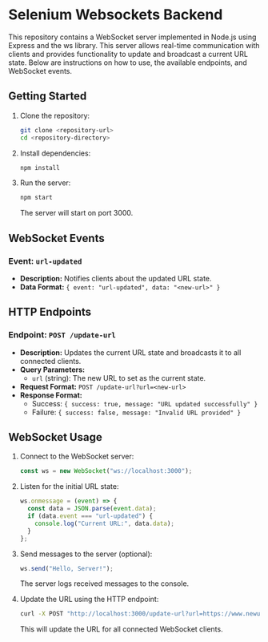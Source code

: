 # Selenium Websockets Backend

This repository contains a WebSocket server implemented in Node.js using Express and the ws library. This server allows real-time communication with clients and provides functionality to update and broadcast a current URL state. Below are instructions on how to use, the available endpoints, and WebSocket events.

## Getting Started

1. Clone the repository:

   ```bash
   git clone <repository-url>
   cd <repository-directory>
   ```

2. Install dependencies:

   ```bash
   npm install
   ```

3. Run the server:

   ```bash
   npm start
   ```

   The server will start on port 3000.

## WebSocket Events

### Event: `url-updated`

- **Description:** Notifies clients about the updated URL state.
- **Data Format:** `{ event: "url-updated", data: "<new-url>" }`

## HTTP Endpoints

### Endpoint: `POST /update-url`

- **Description:** Updates the current URL state and broadcasts it to all connected clients.
- **Query Parameters:**
  - `url` (string): The new URL to set as the current state.
- **Request Format:** `POST /update-url?url=<new-url>`
- **Response Format:**
  - Success: `{ success: true, message: "URL updated successfully" }`
  - Failure: `{ success: false, message: "Invalid URL provided" }`

## WebSocket Usage

1. Connect to the WebSocket server:

   ```javascript
   const ws = new WebSocket("ws://localhost:3000");
   ```

2. Listen for the initial URL state:

   ```javascript
   ws.onmessage = (event) => {
     const data = JSON.parse(event.data);
     if (data.event === "url-updated") {
       console.log("Current URL:", data.data);
     }
   };
   ```

3. Send messages to the server (optional):

   ```javascript
   ws.send("Hello, Server!");
   ```

   The server logs received messages to the console.

4. Update the URL using the HTTP endpoint:

   ```bash
   curl -X POST "http://localhost:3000/update-url?url=https://www.newurl.com"
   ```

   This will update the URL for all connected WebSocket clients.
